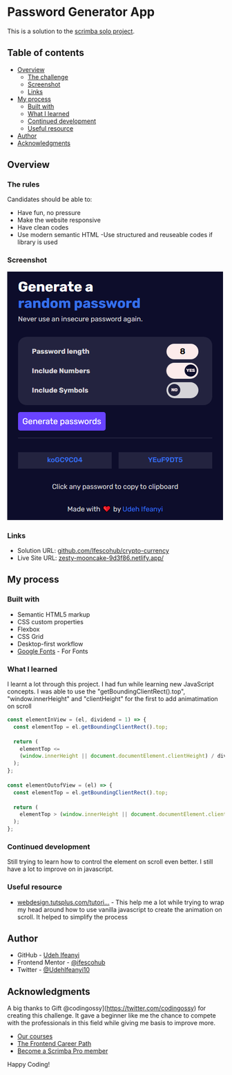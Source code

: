 # Password Generator App

This is a solution to the [scrimba solo project](https://scrimba.com/allcourses).

## Table of contents

- [Overview](#overview)
  - [The challenge](#the-challenge)
  - [Screenshot](#screenshot)
  - [Links](#links)
- [My process](#my-process)
  - [Built with](#built-with)
  - [What I learned](#what-i-learned)
  - [Continued development](#continued-development)
  - [Useful resource](#useful-resource)
- [Author](#author)
- [Acknowledgments](#acknowledgments)

## Overview

### The rules

Candidates should be able to:

- Have fun, no pressure
- Make the website responsive
- Have clean codes
- Use modern semantic HTML
-Use structured and reuseable codes if library is used

### Screenshot

![](./screenshots/screenshot1.png)

### Links

- Solution URL: [github.com/Ifescohub/crypto-currency](https://github.com/Ifescohub/crypto-currency)
- Live Site URL: [zesty-mooncake-9d3f86.netlify.app/](https://zesty-mooncake-9d3f86.netlify.app/)

## My process

### Built with

- Semantic HTML5 markup
- CSS custom properties
- Flexbox
- CSS Grid
- Desktop-first workflow
- [Google Fonts](https://fonts.googleapis.com/css2?family=Rubik:wght@400;500;600;700&display=swap) - For Fonts

### What I learned

I learnt a lot through this project. I had fun while learning new JavaScript concepts.
I was able to use the "getBoundingClientRect().top", "window.innerHeight" and "clientHeight" for the first to add animatimation on scroll
```js
const elementInView = (el, dividend = 1) => {
  const elementTop = el.getBoundingClientRect().top;
 
  return (
    elementTop <=
    (window.innerHeight || document.documentElement.clientHeight) / dividend
  ); 
};

const elementOutofView = (el) => {
  const elementTop = el.getBoundingClientRect().top;

  return (
    elementTop > (window.innerHeight || document.documentElement.clientHeight)
  );
};
```

### Continued development

Still trying to learn how to control the element on scroll even better. I still have a lot to improve on in javascript.


### Useful resource

- [webdesign.tutsplus.com/tutori...](https://webdesign.tutsplus.com/tutorials/animate-on-scroll-with-javascript--cms-36671) - This help me a lot while trying to wrap my head around how to use vanilla javascript to create the animation on scroll. It helped to simplify the process


## Author

- GitHub - [Udeh Ifeanyi](https://github.com/Ifescohub)
- Frontend Mentor - [@ifescohub](https://www.frontendmentor.io/profile/Ifescohub)
- Twitter - [@UdehIfeanyi10](https://twitter.com/UdehIfeanyi10)

## Acknowledgments

A big thanks to Gift @codingossy](https://twitter.com/codingossy) for creating this challenge. It gave a beginner like me the chance to compete with the professionals in this field while giving me basis to improve more.

- [Our courses](https://scrimba.com/allcourses)
- [The Frontend Career Path](https://scrimba.com/learn/frontend)
- [Become a Scrimba Pro member](https://scrimba.com/pricing)

Happy Coding!
